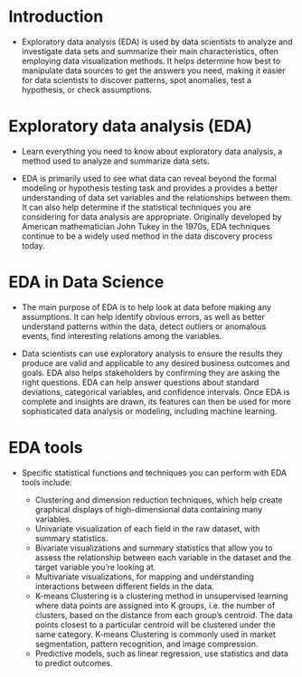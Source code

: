 # Introduction

- Exploratory data analysis (EDA) is used by data scientists to analyze and investigate data sets and summarize their main characteristics, often employing data visualization methods. It helps determine how best to manipulate data sources to get the answers you need, making it easier for data scientists to discover patterns, spot anomalies, test a hypothesis, or check assumptions.

# Exploratory data analysis (EDA)

- Learn everything you need to know about exploratory data analysis, a method used to analyze and summarize data sets. 

- EDA is primarily used to see what data can reveal beyond the formal modeling or hypothesis testing task and provides a provides a better understanding of data set variables and the relationships between them. It can also help determine if the statistical techniques you are considering for data analysis are appropriate. Originally developed by American mathematician John Tukey in the 1970s, EDA techniques continue to be a widely used method in the data discovery process today.

# EDA in Data Science

- The main purpose of EDA is to help look at data before making any assumptions. It can help identify obvious errors, as well as better understand patterns within the data, detect outliers or anomalous events, find interesting relations among the variables.

- Data scientists can use exploratory analysis to ensure the results they produce are valid and applicable to any desired business outcomes and goals. EDA also helps stakeholders by confirming they are asking the right questions. EDA can help answer questions about standard deviations, categorical variables, and confidence intervals. Once EDA is complete and insights are drawn, its features can then be used for more sophisticated data analysis or modeling, including machine learning.

# EDA tools
- Specific statistical functions and techniques you can perform with EDA tools include:

    - Clustering and dimension reduction techniques, which help create graphical displays of high-dimensional data containing many variables.
    - Univariate visualization of each field in the raw dataset, with summary statistics.
    - Bivariate visualizations and summary statistics that allow you to assess the relationship between each variable in the dataset and the target variable you’re looking at.
    - Multivariate visualizations, for mapping and understanding interactions between different fields in the data.
    - K-means Clustering is a clustering method in unsupervised learning where data points are assigned into K groups, i.e. the number of clusters, based on the distance from each group’s centroid. The data points closest to a particular centroid will be clustered under the same category. K-means Clustering is commonly used in market segmentation, pattern recognition, and image compression.
    - Predictive models, such as linear regression, use statistics and data to predict outcomes.

